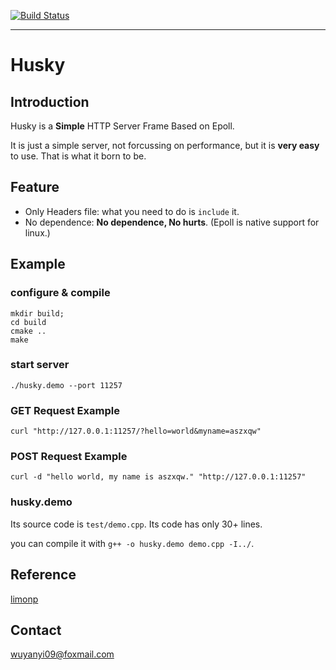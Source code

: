 [![Build Status](https://travis-ci.org/aszxqw/husky.png?branch=master)](https://travis-ci.org/aszxqw/husky)
- - -

# Husky

## Introduction

Husky is a **Simple** HTTP Server Frame Based on Epoll.

It is just a simple server, not forcussing on performance, but it is **very easy** to use. That is what it born to be.

## Feature

+ Only Headers file: what you need to do is `include` it.
+ No dependence: **No dependence, No hurts**. (Epoll is native support for linux.)

## Example

### configure & compile

```
mkdir build;
cd build
cmake ..
make
```

### start server

```
./husky.demo --port 11257
```

### GET Request Example

```
curl "http://127.0.0.1:11257/?hello=world&myname=aszxqw"
```

### POST Request Example
```
curl -d "hello world, my name is aszxqw." "http://127.0.0.1:11257"
```


### husky.demo

Its source code is `test/demo.cpp`.  Its code has only 30+ lines. 

you can compile it with `g++ -o husky.demo demo.cpp -I../`.


## Reference

[limonp]

## Contact

wuyanyi09@foxmail.com

[limonp]:https://github.com/aszxqw/limonp.git
